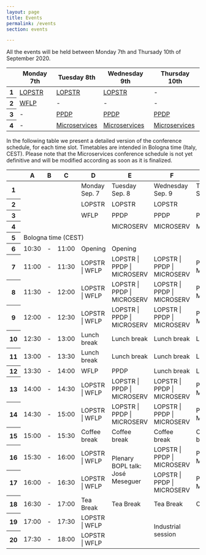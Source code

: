 ```yaml
---
layout: page
title: Events
permalink: /events
section: events

---
```


All the events will be held between Monday 7th and Thursady 10th of September 2020.

<table class="table table-responsive-sm table-hover text-center">
    <thead>
        <tr>
            <th scope="row"></th>
            <th scope="col">Monday 7th</th>
            <th scope="col">Tuesday 8th</th>
            <th scope="col">Wednesday 9th</th>
            <th scope="col">Thursday 10th</th>
        </tr>
    </thead>
    <tbody>
        <tr>
            <th scope="row">1</th>
            <td><a href="https://nms.kcl.ac.uk/maribel.fernandez/LOPSTR2020/">LOPSTR</a></td>
            <td><a href="https://nms.kcl.ac.uk/maribel.fernandez/LOPSTR2020/">LOPSTR</a></td>
            <td><a href="https://nms.kcl.ac.uk/maribel.fernandez/LOPSTR2020/">LOPSTR</a></td>
            <td>-</td>
        </tr>
        <tr>
            <th scope="row">2</th>
            <td><a href="http://helm.cs.unibo.it/wflp2020/">WFLP</a></td>
            <td>-</td>
            <td>-</td>
            <td>-</td>
        </tr>
        <tr>
            <th scope="row">3</th>
            <td>-</td>
            <td><a href="http://www.cse.chalmers.se/~abela/ppdp20/">PPDP</a></td>
            <td><a href="http://www.cse.chalmers.se/~abela/ppdp20/">PPDP</a></td>
            <td><a href="http://www.cse.chalmers.se/~abela/ppdp20/">PPDP</a></td>
        </tr>
        <tr>
            <th scope="row">4</th>
            <td>-</td>
            <td><a href="https://www.conf-micro.services/2020/">Microservices</a></td>
            <td><a href="https://www.conf-micro.services/2020/">Microservices</a></td>
            <td><a href="https://www.conf-micro.services/2020/">Microservices</a></td>
        </tr>
    </tbody>
</table>

<p>
    In the following table we present a detailed version of the conference schedule, for each time slot.
    Timetables are intended in Bologna time (Italy, CEST).
    <span class="alert">
        Please note that the Microservices conference schedule is not yet definitive and will be modified according as soon as it is finalized.
    </span>
</p>

<table cellspacing="0" cellpadding="0">
    <thead>
        <tr>
            <th class="row-header freezebar-origin-ltr"></th>
            <th id="0C0" style="width:68px" class="column-headers-background">A</th>
            <th id="0C1" style="width:11px" class="column-headers-background">B</th>
            <th id="0C2" style="width:54px" class="column-headers-background">C</th>
            <th id="0C3" style="width:106px" class="column-headers-background">D</th>
            <th id="0C4" style="width:198px" class="column-headers-background">E</th>
            <th id="0C5" style="width:194px" class="column-headers-background">F</th>
            <th id="0C6" style="width:131px" class="column-headers-background">G</th>
            <th id="0C7" style="width:115px" class="column-headers-background">H</th>
        </tr>
    </thead>
    <tbody>
        <tr style='height:20px;'>
            <th id="0R0" style="height: 20px;" class="row-headers-background">
                <div class="row-header-wrapper" style="line-height: 20px;">1</div>
            </th>
            <td class="s0"></td>
            <td class="s0" dir="ltr"></td>
            <td class="s0" dir="ltr"></td>
            <td class="s1" dir="ltr">Monday Sep. 7</td>
            <td class="s1" dir="ltr">Tuesday Sep. 8</td>
            <td class="s1" dir="ltr">Wednesday Sep. 9</td>
            <td class="s1" dir="ltr">Thursday Sep. 10</td>
            <td class="s0"></td>
        </tr>
        <tr style='height:20px;'>
            <th id="0R1" style="height: 20px;" class="row-headers-background">
                <div class="row-header-wrapper" style="line-height: 20px;">2</div>
            </th>
            <td class="s0"></td>
            <td class="s0" dir="ltr"></td>
            <td class="s0" dir="ltr"></td>
            <td class="s2" dir="ltr">LOPSTR</td>
            <td class="s2" dir="ltr">LOPSTR</td>
            <td class="s2" dir="ltr">LOPSTR</td>
            <td class="s0"></td>
            <td class="s0"></td>
        </tr>
        <tr style='height:20px;'>
            <th id="0R2" style="height: 20px;" class="row-headers-background">
                <div class="row-header-wrapper" style="line-height: 20px;">3</div>
            </th>
            <td class="s0" dir="ltr"></td>
            <td class="s0" dir="ltr"></td>
            <td class="s0" dir="ltr"></td>
            <td class="s3" dir="ltr">WFLP</td>
            <td class="s4" dir="ltr">PPDP</td>
            <td class="s4" dir="ltr">PPDP</td>
            <td class="s4" dir="ltr">PPDP</td>
            <td class="s0"></td>
        </tr>
        <tr style='height:20px;'>
            <th id="0R3" style="height: 20px;" class="row-headers-background">
                <div class="row-header-wrapper" style="line-height: 20px;">4</div>
            </th>
            <td class="s0" dir="ltr"></td>
            <td class="s0"></td>
            <td class="s0"></td>
            <td class="s0"></td>
            <td class="s5" dir="ltr">MICROSERV</td>
            <td class="s5" dir="ltr">MICROSERV</td>
            <td class="s5" dir="ltr">MICROSERV</td>
            <td class="s0"></td>
        </tr>
        <tr style='height:20px;'>
            <th id="0R4" style="height: 20px;" class="row-headers-background">
                <div class="row-header-wrapper" style="line-height: 20px;">5</div>
            </th>
            <td class="s0" dir="ltr" colspan="8">Bologna time (CEST)</td>
        </tr>
        <tr style='height:20px;'>
            <th id="0R5" style="height: 20px;" class="row-headers-background">
                <div class="row-header-wrapper" style="line-height: 20px;">6</div>
            </th>
            <td class="s0" dir="ltr">10:30</td>
            <td class="s0" dir="ltr">-</td>
            <td class="s0" dir="ltr">11:00</td>
            <td class="s6" dir="ltr">Opening</td>
            <td class="s6" dir="ltr">Opening</td>
            <td class="s6" dir="ltr"></td>
            <td class="s6" dir="ltr"></td>
            <td class="s0"></td>
        </tr>
        <tr style='height:20px;'>
            <th id="0R6" style="height: 20px;" class="row-headers-background">
                <div class="row-header-wrapper" style="line-height: 20px;">7</div>
            </th>
            <td class="s0" dir="ltr">11:00</td>
            <td class="s0" dir="ltr">-</td>
            <td class="s0" dir="ltr">11:30</td>
            <td class="s7" dir="ltr">LOPSTR | WFLP</td>
            <td class="s7" dir="ltr">LOPSTR | PPDP | MICROSERV</td>
            <td class="s7" dir="ltr">LOPSTR | PPDP | MICROSERV</td>
            <td class="s7" dir="ltr">PPDP | MICROSERV</td>
            <td class="s0"></td>
        </tr>
        <tr style='height:20px;'>
            <th id="0R7" style="height: 20px;" class="row-headers-background">
                <div class="row-header-wrapper" style="line-height: 20px;">8</div>
            </th>
            <td class="s0" dir="ltr">11:30</td>
            <td class="s0" dir="ltr">-</td>
            <td class="s0" dir="ltr">12:00</td>
            <td class="s7" dir="ltr">LOPSTR | WFLP</td>
            <td class="s7" dir="ltr">LOPSTR | PPDP | MICROSERV</td>
            <td class="s7" dir="ltr">LOPSTR | PPDP | MICROSERV</td>
            <td class="s7" dir="ltr">PPDP | MICROSERV</td>
            <td class="s0"></td>
        </tr>
        <tr style='height:20px;'>
            <th id="0R8" style="height: 20px;" class="row-headers-background">
                <div class="row-header-wrapper" style="line-height: 20px;">9</div>
            </th>
            <td class="s0" dir="ltr">12:00</td>
            <td class="s0" dir="ltr">-</td>
            <td class="s0" dir="ltr">12:30</td>
            <td class="s7" dir="ltr">LOPSTR | WFLP</td>
            <td class="s7" dir="ltr">LOPSTR | PPDP | MICROSERV</td>
            <td class="s7" dir="ltr">LOPSTR | PPDP | MICROSERV</td>
            <td class="s7" dir="ltr">PPDP | MICROSERV</td>
            <td class="s0"></td>
        </tr>
        <tr style='height:20px;'>
            <th id="0R9" style="height: 20px;" class="row-headers-background">
                <div class="row-header-wrapper" style="line-height: 20px;">10</div>
            </th>
            <td class="s0" dir="ltr">12:30</td>
            <td class="s0" dir="ltr">-</td>
            <td class="s0" dir="ltr">13:00</td>
            <td class="s6" dir="ltr">Lunch break</td>
            <td class="s6" dir="ltr">Lunch break</td>
            <td class="s6" dir="ltr">Lunch break</td>
            <td class="s6" dir="ltr">Lunch break</td>
            <td class="s0"></td>
        </tr>
        <tr style='height:20px;'>
            <th id="0R10" style="height: 20px;" class="row-headers-background">
                <div class="row-header-wrapper" style="line-height: 20px;">11</div>
            </th>
            <td class="s0" dir="ltr">13:00</td>
            <td class="s0" dir="ltr">-</td>
            <td class="s0" dir="ltr">13:30</td>
            <td class="s6" dir="ltr">Lunch break</td>
            <td class="s6" dir="ltr">Lunch break</td>
            <td class="s6" dir="ltr">Lunch break</td>
            <td class="s6" dir="ltr">Lunch break</td>
            <td class="s0"></td>
        </tr>
        <tr style='height:20px;'>
            <th id="0R11" style="height: 20px;" class="row-headers-background">
                <div class="row-header-wrapper" style="line-height: 20px;">12</div>
            </th>
            <td class="s0" dir="ltr">13:30</td>
            <td class="s0" dir="ltr">-</td>
            <td class="s0" dir="ltr">14:00</td>
            <td class="s7" dir="ltr">WFLP</td>
            <td class="s7" dir="ltr">PPDP</td>
            <td class="s6" dir="ltr">Lunch break</td>
            <td class="s6" dir="ltr">Lunch break</td>
            <td class="s0"></td>
        </tr>
        <tr style='height:20px;'>
            <th id="0R12" style="height: 20px;" class="row-headers-background">
                <div class="row-header-wrapper" style="line-height: 20px;">13</div>
            </th>
            <td class="s0" dir="ltr">14:00</td>
            <td class="s0" dir="ltr">-</td>
            <td class="s0" dir="ltr">14:30</td>
            <td class="s7" dir="ltr">LOPSTR | WFLP</td>
            <td class="s7" dir="ltr">LOPSTR | PPDP | MICROSERV</td>
            <td class="s7" dir="ltr">LOPSTR | PPDP | MICROSERV</td>
            <td class="s7" dir="ltr">PPDP | MICROSERV</td>
            <td class="s0"></td>
        </tr>
        <tr style='height:20px;'>
            <th id="0R13" style="height: 20px;" class="row-headers-background">
                <div class="row-header-wrapper" style="line-height: 20px;">14</div>
            </th>
            <td class="s0" dir="ltr">14:30</td>
            <td class="s0" dir="ltr">-</td>
            <td class="s0" dir="ltr">15:00</td>
            <td class="s7" dir="ltr">LOPSTR | WFLP</td>
            <td class="s7" dir="ltr">LOPSTR | PPDP | MICROSERV</td>
            <td class="s7" dir="ltr">LOPSTR | PPDP | MICROSERV</td>
            <td class="s7" dir="ltr">PPDP | MICROSERV</td>
            <td class="s0"></td>
        </tr>
        <tr style='height:20px;'>
            <th id="0R14" style="height: 20px;" class="row-headers-background">
                <div class="row-header-wrapper" style="line-height: 20px;">15</div>
            </th>
            <td class="s0" dir="ltr">15:00</td>
            <td class="s0" dir="ltr">-</td>
            <td class="s0" dir="ltr">15:30</td>
            <td class="s6" dir="ltr">Coffee break</td>
            <td class="s6" dir="ltr">Coffee break</td>
            <td class="s6" dir="ltr">Coffee break</td>
            <td class="s6" dir="ltr">Coffee break</td>
            <td class="s0"></td>
        </tr>
        <tr style='height:20px;'>
            <th id="0R15" style="height: 20px;" class="row-headers-background">
                <div class="row-header-wrapper" style="line-height: 20px;">16</div>
            </th>
            <td class="s0" dir="ltr">15:30</td>
            <td class="s0" dir="ltr">-</td>
            <td class="s0" dir="ltr">16:00</td>
            <td class="s7" dir="ltr">LOPSTR | WFLP</td>
            <td class="s8" dir="ltr" rowspan="2">Plenary BOPL talk: José Meseguer</td>
            <td class="s7" dir="ltr">LOPSTR | PPDP | MICROSERV</td>
            <td class="s7" dir="ltr">PPDP | MICROSERV</td>
            <td class="s0"></td>
        </tr>
        <tr style='height:20px;'>
            <th id="0R16" style="height: 20px;" class="row-headers-background">
                <div class="row-header-wrapper" style="line-height: 20px;">17</div>
            </th>
            <td class="s0" dir="ltr">16:00</td>
            <td class="s0" dir="ltr">-</td>
            <td class="s0" dir="ltr">16:30</td>
            <td class="s7" dir="ltr">LOPSTR | WFLP</td>
            <td class="s7" dir="ltr">LOPSTR | PPDP | MICROSERV</td>
            <td class="s7" dir="ltr">PPDP | MICROSERV</td>
            <td class="s0"></td>
        </tr>
        <tr style='height:20px;'>
            <th id="0R17" style="height: 20px;" class="row-headers-background">
                <div class="row-header-wrapper" style="line-height: 20px;">18</div>
            </th>
            <td class="s0" dir="ltr">16:30</td>
            <td class="s0" dir="ltr">-</td>
            <td class="s0" dir="ltr">17:00</td>
            <td class="s9" dir="ltr"> Tea Break </td>
            <td class="s9" dir="ltr"> Tea Break</td>
            <td class="s9" dir="ltr"> Tea Break</td>
            <td class="s9" dir="ltr">Closing</td>
            <td class="s0"></td>
        </tr>
        <tr style='height:20px;'>
            <th id="0R18" style="height: 20px;" class="row-headers-background">
                <div class="row-header-wrapper" style="line-height: 20px;">19</div>
            </th>
            <td class="s0" dir="ltr">17:00</td>
            <td class="s0" dir="ltr">-</td>
            <td class="s0" dir="ltr">17:30</td>
            <td class="s7" dir="ltr">LOPSTR | WFLP</td>
            <td class="s10" dir="ltr"></td>
            <td class="s11" dir="ltr" rowspan="2">Industrial session</td>
            <td class="s10"></td>
            <td class="s0"></td>
        </tr>
        <tr style='height:20px;'>
            <th id="0R19" style="height: 20px;" class="row-headers-background">
                <div class="row-header-wrapper" style="line-height: 20px;">20</div>
            </th>
            <td class="s0" dir="ltr">17:30</td>
            <td class="s0" dir="ltr">-</td>
            <td class="s0" dir="ltr">18:00</td>
            <td class="s7" dir="ltr">LOPSTR | WFLP</td>
            <td class="s10" dir="ltr"></td>
            <td class="s10"></td>
            <td class="s0"></td>
        </tr>
    </tbody>
</table>
